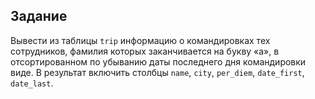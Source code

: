 ## Задание

Вывести из таблицы `trip` информацию о командировках тех сотрудников, фамилия которых заканчивается на букву «а», в отсортированном по убыванию даты последнего дня командировки виде. В результат включить столбцы `name`, `city`, `per_diem`, `date_first`, `date_last`.